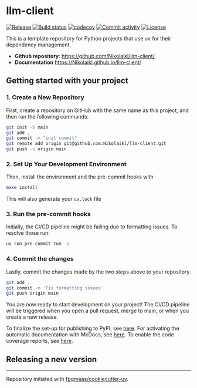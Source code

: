 # llm-client

[![Release](https://img.shields.io/github/v/release/Nikolaikl/llm-client)](https://img.shields.io/github/v/release/Nikolaikl/llm-client)
[![Build status](https://img.shields.io/github/actions/workflow/status/Nikolaikl/llm-client/main.yml?branch=main)](https://github.com/Nikolaikl/llm-client/actions/workflows/main.yml?query=branch%3Amain)
[![codecov](https://codecov.io/gh/Nikolaikl/llm-client/branch/main/graph/badge.svg)](https://codecov.io/gh/Nikolaikl/llm-client)
[![Commit activity](https://img.shields.io/github/commit-activity/m/Nikolaikl/llm-client)](https://img.shields.io/github/commit-activity/m/Nikolaikl/llm-client)
[![License](https://img.shields.io/github/license/Nikolaikl/llm-client)](https://img.shields.io/github/license/Nikolaikl/llm-client)

This is a template repository for Python projects that use uv for their dependency management.

- **Github repository**: <https://github.com/Nikolaikl/llm-client/>
- **Documentation** <https://Nikolaikl.github.io/llm-client/>

## Getting started with your project

### 1. Create a New Repository

First, create a repository on GitHub with the same name as this project, and then run the following commands:

```bash
git init -b main
git add .
git commit -m "init commit"
git remote add origin git@github.com:Nikolaikl/llm-client.git
git push -u origin main
```

### 2. Set Up Your Development Environment

Then, install the environment and the pre-commit hooks with

```bash
make install
```

This will also generate your `uv.lock` file

### 3. Run the pre-commit hooks

Initially, the CI/CD pipeline might be failing due to formatting issues. To resolve those run:

```bash
uv run pre-commit run -a
```

### 4. Commit the changes

Lastly, commit the changes made by the two steps above to your repository.

```bash
git add .
git commit -m 'Fix formatting issues'
git push origin main
```

You are now ready to start development on your project!
The CI/CD pipeline will be triggered when you open a pull request, merge to main, or when you create a new release.

To finalize the set-up for publishing to PyPI, see [here](https://fpgmaas.github.io/cookiecutter-uv/features/publishing/#set-up-for-pypi).
For activating the automatic documentation with MkDocs, see [here](https://fpgmaas.github.io/cookiecutter-uv/features/mkdocs/#enabling-the-documentation-on-github).
To enable the code coverage reports, see [here](https://fpgmaas.github.io/cookiecutter-uv/features/codecov/).

## Releasing a new version



---

Repository initiated with [fpgmaas/cookiecutter-uv](https://github.com/fpgmaas/cookiecutter-uv).
